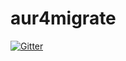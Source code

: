 # aur4migrate

[![Gitter](https://badges.gitter.im/Join%20Chat.svg)](https://gitter.im/Manouchehri/aur4migrate?utm_source=badge&utm_medium=badge&utm_campaign=pr-badge&utm_content=badge)